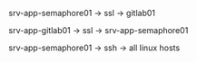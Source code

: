 srv-app-semaphore01 -> ssl -> gitlab01

srv-app-gitlab01 -> ssl -> srv-app-semaphore01

srv-app-semaphore01 -> ssh -> all linux hosts 